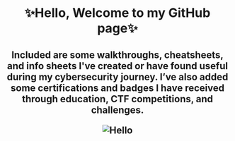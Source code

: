 # <p align="center">✨Hello, Welcome to my GitHub page✨  
## <p align="center">Included are some walkthroughs, cheatsheets, and info sheets I've created or have found useful during my cybersecurity journey. I’ve also added some certifications and badges I have received through education, CTF competitions, and challenges.<p align="center">![Hello](https://user-images.githubusercontent.com/50695633/123531801-7af4ee80-d6bc-11eb-83ec-58050df8ff54.gif)</p>


<!--
**SinisterKitten/SinisterKitten** is a ✨ _special_ ✨ repository because its `README.md` (this file) appears on your GitHub profile.

Here are some ideas to get you started:

- 🔭 I’m currently working on ...
- 🌱 I’m currently learning ...
- 👯 I’m looking to collaborate on ...

- 🤔 I’m looking for help with ...
- 💬 Ask me about ...
- 📫 How to reach me: ...
- 😄 Pronouns: ...
- ⚡ Fun fact: ...
-->
